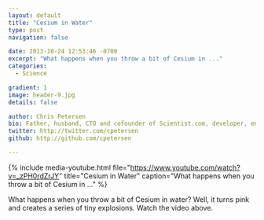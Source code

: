 ```yaml
---
layout: default
title: "Cesium in Water"
type: post
navigation: false

date: 2013-10-24 12:53:46 -0700
excerpt: "What happens when you throw a bit of Cesium in ..."
categories:
  - Science

gradient: 1
image: header-9.jpg
details: false

author: Chris Petersen
bio: Father, husband, CTO and cofounder of Scientist.com, developer, entrepreneur and technologist.
twitter: http://twitter.com/cpetersen
github: http://github.com/cpetersen

---
```


{% include media-youtube.html file="https://www.youtube.com/watch?v=_zPH0rdZrJY" title="Cesium in Water" caption="What happens when you throw a bit of Cesium in ..." %}

What happens when you throw a bit of Cesium in water? Well, it turns pink and creates a series of tiny explosions. Watch the video above.
